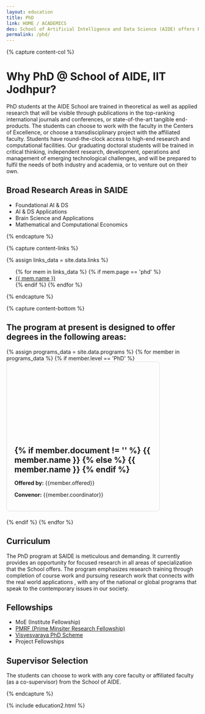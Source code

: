 ```yaml
---
layout: education
title: PhD
link: HOME / ACADEMICS
des: School of Artificial Intelligence and Data Science (AIDE) offers Ph.D. program in a wide range of emerging and challenging research areas of Foundational AI & DS, and AI & DS Applications through highly qualified faculty from diverse disciplines with shared interests in fundamental challenges in AI and DS.
permalink: /phd/
---
```


{% capture content-col %}

# Why PhD @ School of AIDE, IIT Jodhpur?

PhD students at the AIDE School are trained in theoretical as well as applied research that will be visible through publications in the top-ranking international journals and conferences, or state-of-the-art tangible end-products. The students can choose to work with the faculty in the Centers of Excellence, or choose a transdisciplinary project with the affiliated faculty. Students have round-the-clock access to high-end research and computational facilities. Our graduating doctoral students will be trained in critical thinking, independent research, development, operations and management of emerging technological challenges, and will be prepared to fulfil the needs of both industry and academia, or to venture out on their own.  

## Broad Research Areas in SAIDE

- Foundational AI & DS
- AI & DS Applications
- Brain Science and Applications
- Mathematical and Computational Economics

{% endcapture %}

{% capture content-links %}

{% assign links_data = site.data.links %}
<ul>
{% for mem in links_data %}
  {% if mem.page == 'phd' %}
    <li><a href="{{ mem.url }}" target="_blank" id="links">{{ mem.name }}</a></li>
  {% endif %}
{% endfor %}
</ul>

{% endcapture %}

{% capture content-bottom %}

## The program at present is designed to offer degrees in the following areas:

<div class="msgrid-container">
{% assign programs_data = site.data.programs  %}
{% for member in programs_data %}
{% if member.level == 'PhD' %}
<div class="ms-card ms-grid" style="border: 1px solid #ddd; border-radius: 8px; overflow: hidden; max-width: 400px; margin-bottom: 20px;">
<div class="ms-card-image" style="background-image: url('{{member.background}}'); background-size: cover; background-position: center; height: 200px;"></div>
<div class="ms-card-content" style="padding: 20px;">
<h2 id="subheading" style="margin: 0;">
{% if member.document != '' %}
<a href="{{ member.document }}" target="_blank" style="border: 0; text-decoration: none;">{{ member.name }}
</a>
{% else %}
<a href="{{ member.url }}" target="_blank" style="border: 0; text-decoration: none;">{{ member.name }}
</a>
{% endif %}
</h2>
<p><strong>Offered by:</strong> {{member.offered}}</p>
<p><strong>Convenor:</strong> {{member.coordinator}}</p>
</div>
</div>
{% endif %}
{% endfor %}
</div>

## Curriculum

The PhD program at SAIDE is meticulous and demanding. It currently provides an opportunity for focused research in all areas of specialization that the School offers. The program emphasizes research training through completion of course work and pursuing research work that connects with the real world applications , with any of the national or global programs that speak to the contemporary issues in our society.  

## Fellowships

- MoE (Institute Fellowship)
- [PMRF (Prime Minsiter Research Fellowship)](https://www.pmrf.in/)
- [Visvesvaraya PhD Scheme](https://phd.dic.gov.in/)
- Project Fellowships

## Supervisor Selection
The students can choose to work with any core faculty or affiliated faculty (as a co-supervisor) from the School of AIDE.

{% endcapture %}

<style>
.background-about{
background-image:url("{{ site.baseurl }}/images/PhD.png");
}
</style>

{% include education2.html %}
